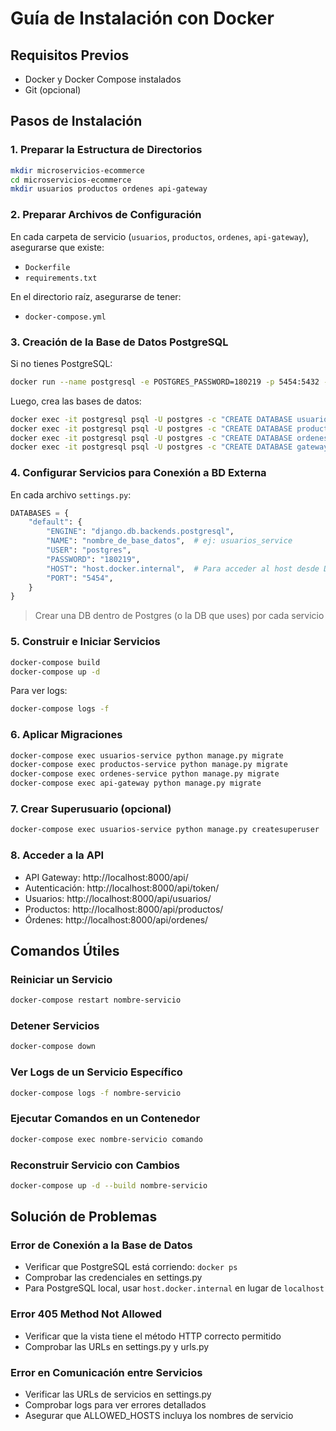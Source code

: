 # Guía de Instalación con Docker

## Requisitos Previos
- Docker y Docker Compose instalados
- Git (opcional)

## Pasos de Instalación

### 1. Preparar la Estructura de Directorios

```bash
mkdir microservicios-ecommerce
cd microservicios-ecommerce
mkdir usuarios productos ordenes api-gateway
```

### 2. Preparar Archivos de Configuración

En cada carpeta de servicio (`usuarios`, `productos`, `ordenes`, `api-gateway`), asegurarse que existe:
- `Dockerfile`
- `requirements.txt`

En el directorio raíz, asegurarse de tener:
- `docker-compose.yml`

### 3. Creación de la Base de Datos PostgreSQL

Si no tienes PostgreSQL:

```bash
docker run --name postgresql -e POSTGRES_PASSWORD=180219 -p 5454:5432 -d postgres
```

Luego, crea las bases de datos:

```bash
docker exec -it postgresql psql -U postgres -c "CREATE DATABASE usuarios_service;"
docker exec -it postgresql psql -U postgres -c "CREATE DATABASE productos_service;"
docker exec -it postgresql psql -U postgres -c "CREATE DATABASE ordenes_service;"
docker exec -it postgresql psql -U postgres -c "CREATE DATABASE gateway_service;"
```

### 4. Configurar Servicios para Conexión a BD Externa

En cada archivo `settings.py`:

```python
DATABASES = {
    "default": {
        "ENGINE": "django.db.backends.postgresql",
        "NAME": "nombre_de_base_datos",  # ej: usuarios_service
        "USER": "postgres",
        "PASSWORD": "180219",
        "HOST": "host.docker.internal",  # Para acceder al host desde Docker
        "PORT": "5454",
    }
}
```

> Crear una DB dentro de Postgres (o la DB que uses) por cada servicio

### 5. Construir e Iniciar Servicios

```bash
docker-compose build
docker-compose up -d
```

Para ver logs:

```bash
docker-compose logs -f
```

### 6. Aplicar Migraciones

```bash
docker-compose exec usuarios-service python manage.py migrate
docker-compose exec productos-service python manage.py migrate
docker-compose exec ordenes-service python manage.py migrate
docker-compose exec api-gateway python manage.py migrate
```

### 7. Crear Superusuario (opcional)

```bash
docker-compose exec usuarios-service python manage.py createsuperuser
```

### 8. Acceder a la API

- API Gateway: http://localhost:8000/api/
- Autenticación: http://localhost:8000/api/token/
- Usuarios: http://localhost:8000/api/usuarios/
- Productos: http://localhost:8000/api/productos/
- Órdenes: http://localhost:8000/api/ordenes/

## Comandos Útiles

### Reiniciar un Servicio
```bash
docker-compose restart nombre-servicio
```

### Detener Servicios
```bash
docker-compose down
```

### Ver Logs de un Servicio Específico
```bash
docker-compose logs -f nombre-servicio
```

### Ejecutar Comandos en un Contenedor
```bash
docker-compose exec nombre-servicio comando
```

### Reconstruir Servicio con Cambios
```bash
docker-compose up -d --build nombre-servicio
```

## Solución de Problemas

### Error de Conexión a la Base de Datos
- Verificar que PostgreSQL está corriendo: `docker ps`
- Comprobar las credenciales en settings.py
- Para PostgreSQL local, usar `host.docker.internal` en lugar de `localhost`

### Error 405 Method Not Allowed
- Verificar que la vista tiene el método HTTP correcto permitido
- Comprobar las URLs en settings.py y urls.py

### Error en Comunicación entre Servicios
- Verificar las URLs de servicios en settings.py
- Comprobar logs para ver errores detallados
- Asegurar que ALLOWED_HOSTS incluya los nombres de servicio